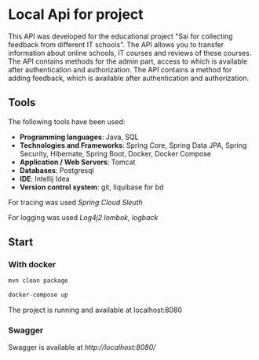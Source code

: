 # Local Api for project
This API was developed for the educational project "Sai for collecting feedback from different IT schools".
The API allows you to transfer information about online schools, IT courses and reviews of these courses.
The API contains methods for the admin part, access to which is available after authentication and authorization.
The API contains a method for adding feedback, which is available after authentication and authorization.
## Tools

The following tools have been used:
+ **Programming languages**: Java, SQL
+ **Technologies and Frameworks**: Spring Core, Spring Data JPA, Spring Security, Hibernate, Spring Boot, Docker, Docker Compose
+ **Application / Web Servers**: Tomcat
+ **Databases**: Postgresql
+ **IDE**: Intellij Idea
+ **Version control system**: git, liquibase for bd

For tracing was used *Spring Cloud Sleuth*

For logging was used *Log4j2 lombok, logback*
## Start

### With docker
```Bash
mvn clean package
```

```Bash
docker-compose up
```

The project is running and available at localhost:8080

### Swagger
Swagger is available at *http://localhost:8080/*
